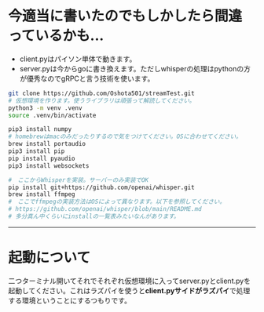 # 今適当に書いたのでもしかしたら間違っているかも...
- client.pyはパイソン単体で動きます。
- server.pyは今からgoに書き換えます。ただしwhisperの処理はpythonの方が優秀なのでgRPCと言う技術を使います。

```zsh
git clone https://github.com/Oshota501/streamTest.git
# 仮想環境を作ります。使うライブラリは頑張って解読してください。
python3 -m venv .venv
source .venv/bin/activate

pip3 install numpy
# homebrewはmacのみだったりするので気をつけてください。OSに合わせてください。
brew install portaudio
pip3 install pip
pip install pyaudio
pip3 install websockets

#　ここからWhisperを実装。サーバーのみ実装でOK
pip install git+https://github.com/openai/whisper.git
brew install ffmpeg
#　ここでffmpegの実装方法はOSによって異なります。以下を参照してください。
# https://github.com/openai/whisper/blob/main/README.md
# 多分真ん中くらいにinstallの一覧表みたいなんがあります。
```
---
# 起動について
二つターミナル開いてそれでそれぞれ仮想環境に入ってserver.pyとclient.pyを起動してください。これはラズパイを使うと**client.pyサイドがラズパイ**で処理する環境ということにするつもりです。
